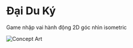 Đại Du Ký
===========

Game nhập vai hành động 2D góc nhìn isometric

![Concept Art](http://andrewfam.com/wp-content/uploads/2015/01/Cover-360x360.png "Optional title")

